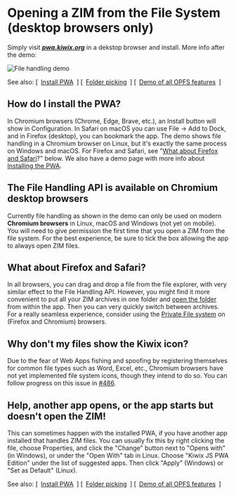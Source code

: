 # Opening a ZIM from the File System (desktop browsers only)

Simply visit **_[pwa.kiwix.org](https://pwa.kiwix.org)_** in a dekstop browser and install. More info after the demo:

![File handling demo](File_handling.gif)

See also: [&ensp;[Install PWA](Install-PWA.md)&ensp;]  [&ensp;[Folder picking](Folder-Picking.md)&ensp;]  [&ensp;[Demo of all OPFS features](Demo-OPFS_all_features.md)&ensp;]

## How do I install the PWA?

In Chromium browsers (Chrome, Edge, Brave, etc.), an Install button will show in Configuration. In Safari on macOS you can use File ->
Add to Dock, and in Firefox (desktop), you can bookmark the app. The demo shows file handling in a Chromium browser on Linux, but it's
exactly the same process on Windows and macOS. For Firefox and Safari, see "[What about Firefox and Safari](#what-about-firefox-and-safari)?"
below. We also have a demo page with more info about [Installing the PWA](Install-PWA.md).

## The File Handling API is available on Chromium desktop browsers

Currently file handling as shown in the demo can only be used on modern **Chromium browsers** in Linux, macOS and Windows (not yet on mobile).
You will need to give permission the first time that you open a ZIM from the file system. For the best experience, be sure to tick the box
allowing the app to always open ZIM files.

## What about Firefox and Safari?

In all browsers, you can drag and drop a file from the file explorer, with very similar effect to the File Handling API. However, you might
find it more convenient to put all your ZIM archives in one folder and [open the folder](Folder-Picking.md) from within the app. Then you
can very quickly switch between archives. For a really seamless experience, consider using the [Private File system](Demo-OPFS_all_features.md)
on (Firefox and Chromium) browsers. 

## Why don't my files show the Kiwix icon?

Due to the fear of Web Apps fishing and spoofing by registering themselves for common file types such as Word, Excel, etc.,
Chromium browsers have not yet implemented file system icons, though they intend to do so. You can follow progress on this issue in
[#486](https://github.com/kiwix/kiwix-js-pwa/issues/486).

## Help, another app opens, or the app starts but doesn't open the ZIM!

This can sometimes happen with the installed PWA, if you have another app installed that handles ZIM files. You can usually fix this by right
clicking the file, choose Properties, and click the "Change" button next to "Opens with" (in Windows), or under the "Open With" tab in Linux.
Choose "Kiwix JS PWA Edition" under the list of suggested apps. Then click "Apply" (Windows) or "Set as Default" (Linux).

See also: [&ensp;[Install PWA](Install-PWA.md)&ensp;]  [&ensp;[Folder picking](Folder-Picking.md)&ensp;]  [&ensp;[Demo of all OPFS features](Demo-OPFS_all_features.md)&ensp;]
